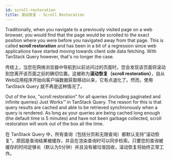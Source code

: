 ```yaml
---
id: scroll-restoration
title: 滚动恢复 - Scroll Restoration
---
```


Traditionally, when you navigate to a previously visited page on a web browser, you would find that the page would be scrolled to the exact position where you were before you navigated away from that page. This is called **scroll restoration** and has been in a bit of a regression since web applications have started moving towards client side data fetching. With TanStack Query however, that's no longer the case.

传统上，当您在网络浏览器中导航到以前访问过的页面时，您会发现该页面将滚动到您离开该页面之前的确切位置。这被称为**滚动恢复（scroll restoration）**，自从Web应用程序开始向客户端数据获取移动以来，它有点退化了。然而，使用 TanStack Query 就不再是这种情况了。

Out of the box, "scroll restoration" for all queries (including paginated and infinite queries) Just Works™️ in TanStack Query. The reason for this is that query results are cached and able to be retrieved synchronously when a query is rendered. As long as your queries are being cached long enough (the default time is 5 minutes) and have not been garbage collected, scroll restoration will work out of the box all the time.

在 TanStack Query 中，所有查询（包括分页和无限查询）都默认支持"滚动恢复"。原因是查询结果被缓存，并且在渲染查询时可以同步检索。只要您的查询被缓存的时间足够长（默认为5分钟）并且没有被垃圾回收，滚动恢复将始终正常工作。